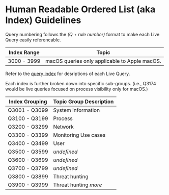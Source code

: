 # Human Readable Ordered List (aka Index) Guidelines
Query numbering follows the *(Q + rule number)* format to make each Live Query easily referencable.

| Index Range | Topic |
| ----------- | ----- |
| 3000 - 3999 | macOS queries only applicable to Apple macOS. |

Refer to the [query index](query_index.md) for desriptions of each Live Query.

Each index is further broken down into specific sub-groups.
(i.e., Q3174 would be live queries focused on process visibility only for macOS.)

| Index Grouping | Topic Group Description |
| -------------- | ----------------------- |
| Q3001 - Q3099 | System information |
| Q3100 - Q3199 | Process |
| Q3200 - Q3299 | Network |
| Q3300 - Q3399 | Monitoring Use cases |
| Q3400 - Q3499 | User |
| Q3500 - Q3599 | *undefined* |
| Q3600 - Q3699 | *undefined* |
| Q3700 - Q3799 | *undefined* |
| Q3800 - Q3899 | Threat hunting |
| Q3900 - Q3999 | Threat hunting *more* |